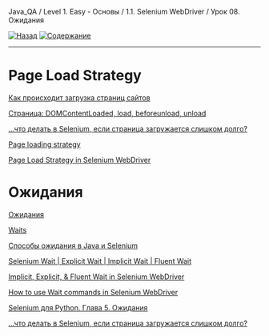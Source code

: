Java_QA / Level 1. Easy - Основы / 1.1. Selenium WebDriver / Урок 08. Ожидания

[![Назад](https://img.shields.io/badge/-%D0%9D%D0%B0%D0%B7%D0%B0%D0%B4-brightgreen)](3.%20Задание.md)
[![Содержание](https://img.shields.io/badge/-%D0%A1%D0%BE%D0%B4%D0%B5%D1%80%D0%B6%D0%B0%D0%BD%D0%B8%D0%B5-purple)](README.md)

***

# Page Load Strategy

[Как происходит загрузка страниц сайтов](http://prt56.ru/kak-proisxodit-zagruzka-stranic-sajtov/)

[Страница: DOMContentLoaded, load, beforeunload, unload](https://learn.javascript.ru/onload-ondomcontentloaded)

[...что делать в Selenium, если страница загружается слишком долго?](http://barancev.github.io/slow-loading-pages/)

[Page loading strategy](https://www.selenium.dev/documentation/en/webdriver/page_loading_strategy/)

[Page Load Strategy in Selenium WebDriver](https://qascript.com/page-load-strategy-in-selenium-webdriver/)

# Ожидания

[Ожидания](https://kreisfahrer.gitbooks.io/selenium-webdriver/content/webdriver_intro/ozhidaniya.html)

[Waits](https://www.selenium.dev/documentation/en/webdriver/waits/)

[Способы ожидания в Java и Selenium](https://tproger.ru/articles/sposoby-ozhidanija-v-java-i-selenium/)

[Selenium Wait | Explicit Wait | Implicit Wait | Fluent Wait](https://www.swtestacademy.com/selenium-webdriver-wait/)

[Implicit, Explicit, & Fluent Wait in Selenium WebDriver](https://www.guru99.com/implicit-explicit-waits-selenium.html)

[How to use Wait commands in Selenium WebDriver](https://www.browserstack.com/guide/wait-commands-in-selenium-webdriver)

[Selenium для Python. Глава 5. Ожидания](https://habr.com/ru/post/273089/)

[...что делать в Selenium, если страница загружается слишком долго?](http://barancev.github.io/slow-loading-pages/)

[]()




